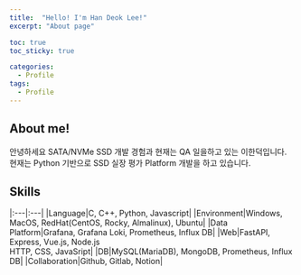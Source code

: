 ```yaml
---
title:  "Hello! I'm Han Deok Lee!"
excerpt: "About page"

toc: true
toc_sticky: true

categories:
  - Profile
tags:
  - Profile
---
```

## About me!

안녕하세요 SATA/NVMe SSD 개발 경험과 현재는 QA 일을하고 있는 이한덕입니다.
현재는 Python 기반으로 SSD 실장 평가 Platform 개발을 하고 있습니다.

## Skills

|:---|:---|
|Language|C, C++, Python, Javascript|
|Environment|Windows, MacOS, RedHat(CentOS, Rocky, Almalinux), Ubuntu|
|Data Platform|Grafana, Grafana Loki, Prometheus, Influx DB|
|Web|FastAPI, Express, Vue.js, Node.js<br>HTTP, CSS, JavaSript|
|DB|MySQL(MariaDB), MongoDB, Prometheus, Influx DB|
|Collaboration|Github, Gitlab, Notion|